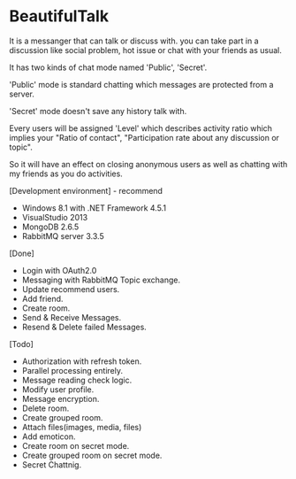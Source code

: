 BeautifulTalk
=============

It is a messanger that can talk or discuss with.
you can take part in a discussion like social problem, hot issue or chat with your friends as usual.

It has two kinds of chat mode named 'Public', 'Secret'.

'Public' mode is standard chatting which messages are protected from a server.

'Secret' mode doesn't save any history talk with.

Every users will be assigned 'Level' which describes activity ratio which implies your "Ratio of contact", "Participation rate about any discussion or topic".

So it will have an effect on closing anonymous users as well as chatting with my friends as you do activities.


[Development environment] - recommend
- Windows 8.1 with .NET Framework 4.5.1
- VisualStudio 2013
- MongoDB 2.6.5
- RabbitMQ server 3.3.5

[Done]
- Login with OAuth2.0
- Messaging with RabbitMQ Topic exchange.
- Update recommend users.
- Add friend.
- Create room.
- Send & Receive Messages.
- Resend & Delete failed Messages.
 
[Todo]
- Authorization with refresh token.
- Parallel processing entirely.
- Message reading check logic.
- Modify user profile.
- Message encryption.
- Delete room.
- Create grouped room.
- Attach files(images, media, files)
- Add emoticon.
- Create room on secret mode.
- Create grouped room on secret mode.
- Secret Chattnig.
